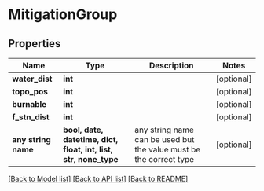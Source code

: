 # MitigationGroup


## Properties
Name | Type | Description | Notes
------------ | ------------- | ------------- | -------------
**water_dist** | **int** |  | [optional] 
**topo_pos** | **int** |  | [optional] 
**burnable** | **int** |  | [optional] 
**f_stn_dist** | **int** |  | [optional] 
**any string name** | **bool, date, datetime, dict, float, int, list, str, none_type** | any string name can be used but the value must be the correct type | [optional]

[[Back to Model list]](../README.md#documentation-for-models) [[Back to API list]](../README.md#documentation-for-api-endpoints) [[Back to README]](../README.md)


